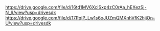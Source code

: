https://drive.google.com/file/d/16td1MV6XciSxp4zC0rAa_hEXezSj-N_6/view?usp=drivesdk
https://drive.google.com/file/d/17PqiP_Lw1s6oJUZmQMXnhVfK2hjjOn-U/view?usp=drivesdk
